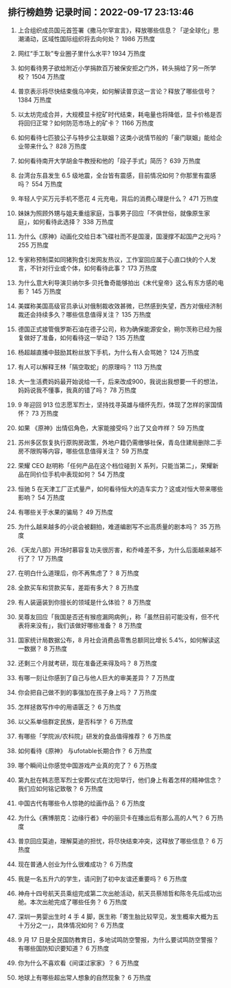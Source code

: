 
## 排行榜趋势 记录时间：2022-09-17 23:13:46
  
  1. 上合组织成员国元首签署《撒马尔罕宣言》，释放哪些信息？「逆全球化」思潮涌动，区域性国际组织将去向何处？ 1986 万热度
    
  2. 网红“手工耿”专业圈子里什么水平? 1934 万热度
    
  3. 如何看待男子欲给附近小学捐款百万被保安拒之门外，转头捐给了另一所学校？ 1504 万热度
    
  4. 普京表示将尽快结束俄乌冲突，如何解读普京这一言论？释放了哪些信号？ 1384 万热度
    
  5. 以太坊完成合并，大规模显卡挖矿时代结束，耗电量也将降低，显卡价格是否将回归正常？如何防范市场上的矿卡？ 1166 万热度
    
  6. 如何看待七匹狼公子与特步公主联姻？这类小说情节般的「豪门联姻」能给企业带来什么？ 828 万热度
    
  7. 如何看待南开大学胡金牛教授和他的「段子手式」简历？ 639 万热度
    
  8. 台湾台东县发生 6.5 级地震，全台皆有震感，目前情况如何？你那里有震感吗？ 554 万热度
    
  9. 年轻人宁买万元手机不愿花 4 元充电，背后的消费心理是什么？ 471 万热度
    
  10. 妹妹为照顾外甥与姐夫重组家庭，当事男子回应「不俱世俗，就像原生家庭」，如何看待此选择？ 338 万热度
    
  11. 为什么《原神》动画化交给日本飞碟社而不是国漫，国漫撑不起国产之光吗？ 255 万热度
    
  12. 专家称预制菜如同猪狗食引发网友热议，工作室回应属于心直口快的个人发言，不针对行业或个体，如何看待此事？ 173 万热度
    
  13. 为什么意大利导演贝纳尔多·贝托鲁奇能够拍出《末代皇帝》这么有东方感的电影？ 145 万热度
    
  14. 美媒称美国高级官员承认对俄制裁收效甚微，已然感到失望，西方对俄经济制裁还会持续多久？哪些信息值得关注？ 135 万热度
    
  15. 德国正式接管俄罗斯石油在德子公司，称为确保能源安全，朔尔茨称已经为报复做好了准备，如何看待这一举动？ 135 万热度
    
  16. 杨超越直播中鼓励其粉丝放下手机，为什么有人会骂她？ 124 万热度
    
  17. 有人可以解释王林「隔空取蛇」的原理吗？ 113 万热度
    
  18. 大一生活费妈妈最开始说给一千，后来改成900，我说出我想要一千的想法，妈妈说我不懂事，我真的错了吗？ 78 万热度
    
  19. 9 年迎回 913 位志愿军烈士，坚持找寻英雄与缅怀先烈，体现了怎样的家国情怀？ 73 万热度
    
  20. 如果 《原神》出情侣角色，大家能接受吗？出了又会咋样？ 59 万热度
    
  21. 苏州多区恢复执行原购房政策，外地户籍仍需缴够社保，青岛住建局删除二手房不限购等内容，哪些信息值得关注？ 59 万热度
    
  22. 荣耀 CEO 赵明称「任何产品在这个档位碰到 X 系列，只能当第二」，荣耀新品在同价位手机中表现如何？ 54 万热度
    
  23. 恒驰 5 在天津工厂正式量产，如何看待恒大的造车实力？这或对恒大带来哪些影响？ 54 万热度
    
  24. 有哪些关于水果的骗局？ 49 万热度
    
  25. 为什么越来越多的小说会被翻拍，难道编剧写不出高质量的剧本吗？ 35 万热度
    
  26. 《天龙八部》开场时慕容复功夫很厉害，和乔峰差不多，为什么后面越来越不行了？ 17 万热度
    
  27. 在明白什么道理后，你不再焦虑了？ 8 万热度
    
  28. 全款买车和贷款买车，差距有多大？ 8 万热度
    
  29. 有人装逼装到你擅长的领域是什么体验？ 8 万热度
    
  30. 吴尊友回应「我国是否还有猴痘漏网病例」，称「虽然目前可能没有，但不代表将来没有」，我们该做好哪些准备？ 8 万热度
    
  31. 国家统计局数据公布，8 月社会消费品零售总额同比增长 5.4%，如何解读这一数据？ 8 万热度
    
  32. 还剩三个月就考研，现在准备还来得及吗？ 8 万热度
    
  33. 有哪一刻让你感到了自己与他人巨大的审美差异？ 7 万热度
    
  34. 你会把自己做不到的事强加在孩子身上吗？ 7 万热度
    
  35. 怎样拯救写作中的用语匮乏？ 6 万热度
    
  36. 以父系单倍群定民族，是否科学？ 6 万热度
    
  37. 有哪些「学院派/农科院」研发的食品值得推荐？ 6 万热度
    
  38. 如何看待《原神》 与ufotable长期合作？ 6 万热度
    
  39. 哪个瞬间让你感觉中国游戏产业真的完了？ 6 万热度
    
  40. 第九批在韩志愿军烈士安葬仪式在沈阳举行，他们身上有着怎样的精神信念？我们应如何铭记致敬？ 6 万热度
    
  41. 中国古代有哪些令人惊艳的绘画作品？ 6 万热度
    
  42. 为什么《赛博朋克：边缘行者》中的丽贝卡在播出后有那么高的人气？ 6 万热度
    
  43. 普京回应莫迪，理解莫迪的担忧，将尽快结束冲突，这释放了哪些信息？ 6 万热度
    
  44. 现在普通人创业为什么很难成功？ 6 万热度
    
  45. 我是一名五升六的学生，请问到了初中友谊还重要吗？ 6 万热度
    
  46. 神舟十四号航天员乘组完成第二次出舱活动，航天员蔡旭哲和陈冬先后成功出舱。本次出舱完成了哪些任务？ 6 万热度
    
  47. 深圳一男婴出生时 4 手 4 脚，医生称「寄生胎比较罕见，发生概率大概为五十万分之一」，具体情况如何？ 6 万热度
    
  48. 9 月 17 日是全民国防教育日，多地试鸣防空警报，为什么要试鸣防空警报？有哪些国防知识要知道？ 6 万热度
    
  49. 你为什么不喜欢看《间谍过家家》？ 6 万热度
    
  50. 地球上有哪些超出常人想象的自然现象？ 6 万热度
    
